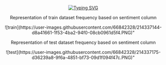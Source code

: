 <p dir='auto' align='center'><a href="https://git.io/typing-svg"><img src="https://readme-typing-svg.demolab.com?font=Fira+Code&duration=2500&pause=1000&color=F7F7E3&center=true&vCenter=true&width=435&lines=***+Sentiment+Analysis+***;!!+Using+Bag+Of+Words+technique+!!" alt="Typing SVG" /></a></p>

<div dir='auto' align='center'> 
  <p> Representation of train dataset frequency based on sentiment column</p>
  ![train](https://user-images.githubusercontent.com/66842328/214337144-d8a41661-1f53-4ba2-94f0-08cb0961d5f4.PNG)"

 <div>
  <div dir='auto' align='center'> 
  <p> Representation of test dataset frequency based on sentiment column</p>
  ![test](https://user-images.githubusercontent.com/66842328/214337175-d36239a8-9f6a-4851-bf73-09d1f094f47c.PNG)" 
 <div>
